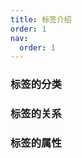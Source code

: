 ```yaml
---
title: 标签介绍
order: 1
nav:
  order: 1
---
```


### 标签的分类
<ComponentPro
  data="{
    component: 'CardPro',
    props: {
      title: '标签分为双标签和单标签',
      data: [
        {desc: `双标签有两个`, example: `<p></p>`}, 
        {desc: `单标签需要自身闭合`, example: `<br />`}
      ]
    }
  }"
/>


### 标签的关系
<ComponentPro
  data="{
    component: 'CardPro',
    props: {
      title: '一般有两种关系',
      data: [
        {desc: `嵌套关系`, example: `<div> <p></p> </div>`},
        {desc: `并列关系`, example: `<div></div> <p></p>`}
      ]
    }
  }"
/>


### 标签的属性
<ComponentPro
  data="{
    component: 'CardPro',
    props: {
      title: '标签可以有多个属性，属性之间用空格分开，不分前后顺序',
      data: [
        {desc: `采取键值对的格式`, example: `<a href='' title='' > </a>`}
      ]
    }
  }"
/>
